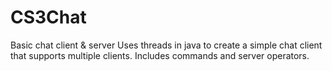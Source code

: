 # CS3Chat
Basic chat client &amp; server
Uses threads in java to create a simple chat client that supports multiple clients.
Includes commands and server operators.
